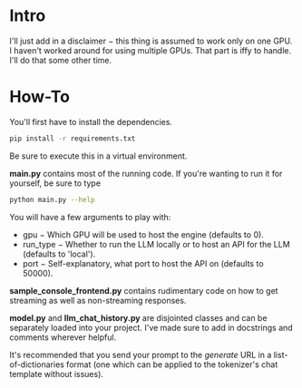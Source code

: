 # Intro
I'll just add in a disclaimer $-$ this thing is assumed to work only on one GPU. I haven't worked around for using multiple GPUs. That part is iffy to handle. I'll do that some other time.

# How-To

You'll first have to install the dependencies.
```bash
pip install -r requirements.txt
```
Be sure to execute this in a virtual environment.

**main.py** contains most of the running code.
If you're wanting to run it for yourself, be sure to type
```bash
python main.py --help
```
You will have a few arguments to play with:
- gpu $-$ Which GPU will be used to host the engine (defaults to 0).
- run_type $-$ Whether to run the LLM locally or to host an API for the LLM (defaults to 'local').
- port $-$ Self-explanatory, what port to host the API on (defaults to 50000).

**sample_console_frontend.py** contains rudimentary code on how to get streaming as well as non-streaming responses.

**model.py** and **llm_chat_history.py** are disjointed classes and can be separately loaded into your project. I've made sure to add in docstrings and comments wherever helpful.

It's recommended that you send your prompt to the *generate* URL in a list-of-dictionaries format (one which can be applied to the tokenizer's chat template without issues).

